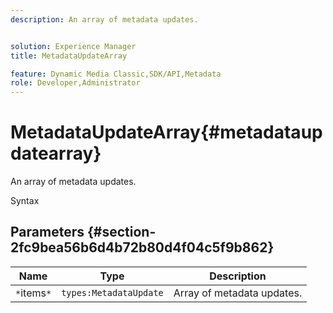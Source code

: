 ```yaml
---
description: An array of metadata updates.


solution: Experience Manager
title: MetadataUpdateArray

feature: Dynamic Media Classic,SDK/API,Metadata
role: Developer,Administrator
---
```


# MetadataUpdateArray{#metadataupdatearray}

An array of metadata updates.

 Syntax 

## Parameters {#section-2fc9bea56b6d4b72b80d4f04c5f9b862}

|  Name  | Type  | Description  |
|---|---|---|
|  `*`items`*`  | `types:MetadataUpdate`  | Array of metadata updates.  |

